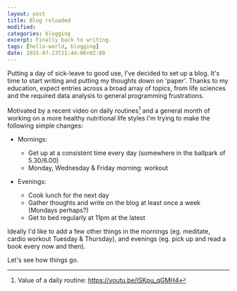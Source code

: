 ```yaml
---
layout: post
title: Blog reloaded
modified:
categories: blogging
excerpt: Finally back to writing.
tags: [hello-world, blogging]
date: 2015-07-23T21:44:06+02:00
---
```


Putting a day of sick-leave to good use, I've decided to set up a blog. It's time to start writing and putting my thoughts down on 'paper'. Thanks to my education, expect entries across a broad array of topics, from life sciences and the required data analysis to general programming frustrations.

Motivated by a recent video on daily routines[^1] and a general month of working on a more healthy nutritional life styles I'm trying to make the following simple changes:

- Mornings:
    + Get up at a consistent time every day (somewhere in the ballpark of 5.30/6.00)
    + Monday, Wednesday & Friday morning: workout

- Evenings:
    + Cook lunch for the next day
    + Gather thoughts and write on the blog at least once a week (Mondays perhaps?) 
    + Get to bed regularly at 11pm at the latest

Ideally I'd like to add a few other things in the mornings (eg. meditate, cardio workout Tuesday & Thursday), and evenings (eg. pick up and read a book every now and then).

Let's see how things go.

[^1]: Value of a daily routine: https://youtu.be/lSKpu_qGMH4
